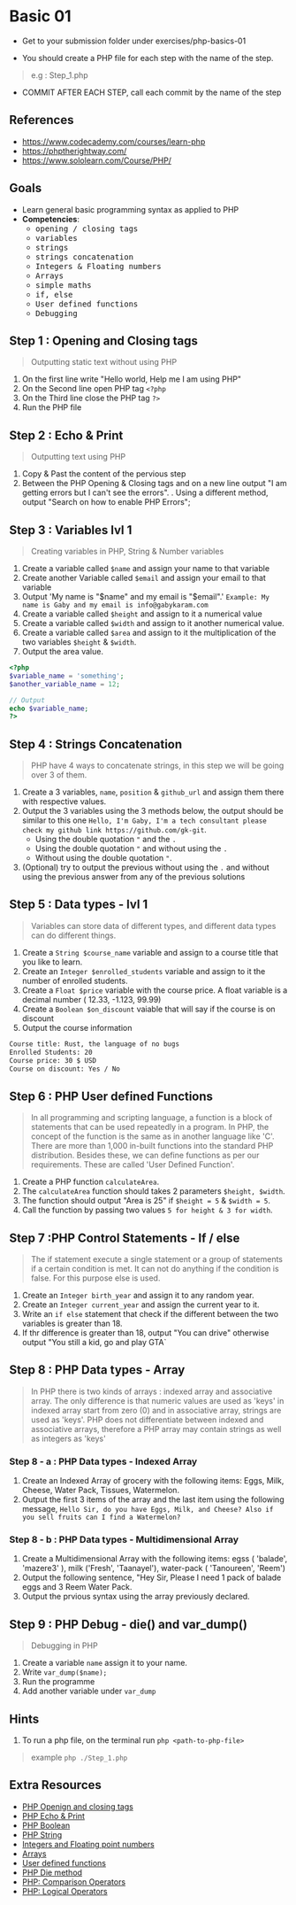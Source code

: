 # Basic 01

- Get to your submission folder under exercises/php-basics-01

- You should create a PHP file for each step with the name of the step. 

> e.g : Step_1.php

- COMMIT AFTER EACH STEP, call each commit by the name of the step

## References

- https://www.codecademy.com/courses/learn-php
- https://phptherightway.com/
- https://www.sololearn.com/Course/PHP/

## Goals

- Learn general basic programming syntax as applied to PHP
- **Competencies**:
  - <kbd>opening / closing tags</kbd>
  - <kbd>variables</kbd>
  - <kbd>strings</kbd>
  - <kbd>strings concatenation</kbd>
  - <kbd>Integers & Floating numbers</kbd>
  - <kbd>Arrays</kbd>
  - <kbd>simple maths</kbd>
  - <kbd>if, else</kbd>
  - <kbd>User defined functions</kbd>
  - <kbd>Debugging</kbd>

## Step 1 : Opening and Closing tags

> Outputting static text without using PHP

1. On the first line write "Hello world, Help me I am using PHP"
2. On the Second line open PHP tag `<?php`
3. On the Third line close the PHP tag `?>`
4. Run the PHP file

## Step 2 : Echo & Print

> Outputting text using PHP

1. Copy & Past the content of the pervious step
2. Between the PHP Opening & Closing tags and on a new line output "I am getting errors but I can't see the errors".
. Using a different method, output "Search on how to enable PHP Errors";

## Step 3 : Variables lvl 1

> Creating variables in PHP, String & Number variables

1. Create a variable called `$name` and assign your name to that variable
2. Create another Variable called `$email` and assign your email to that variable
3. Output 'My name is "$name" and my email is "$email".' `Example: My name is Gaby and my email is info@gabykaram.com`
4. Create a variable called `$height` and assign to it a numerical value
5. Create a variable called `$width` and assign to it another numerical value.
6. Create a variable called `$area` and assign to it the multiplication of the two variables `$height` & `$width`.
7. Output the area value.

```php
<?php
$variable_name = 'something';
$another_variable_name = 12;

// Output
echo $variable_name;
?>
```

## Step 4 : Strings Concatenation 

> PHP have 4 ways to concatenate strings, in this step we will be going over 3 of them.

1. Create a 3 variables, `name`, `position` & `github_url` and assign them there with respective values.
2. Output the 3 variables using the 3 methods below, the output should be similar to this one `Hello, I'm Gaby, I'm a tech consultant please check my github link https://github.com/gk-git`.
    - Using the double quotation `"` and the `.`
    - Using the double quotation `"` and without using the `.`
    - Without using the double quotation `"`.
3. (Optional) try to output the previous without using the `.` and without using the previous answer from any of the previous solutions

## Step 5 : Data types - lvl 1

> Variables can store data of different types, and different data types can do different things.

1. Create a `String $course_name` variable and assign to a course title that you like to learn.
2. Create an `Integer $enrolled_students` variable and assign to it the number of enrolled students.
3. Create a `Float $price` variable with the course price. A float variable is a decimal number ( 12.33, -1.123, 99.99)
4. Create a `Boolean $on_discount` vaiable that will say if the course is on discount
5. Output the course information

 ```txt
 Course title: Rust, the language of no bugs
 Enrolled Students: 20
 Course price: 30 $ USD
 Course on discount: Yes / No
 ```

## Step 6 : PHP User defined Functions

> In all programming and scripting language, a function is a block of statements that can be used repeatedly in a program. In PHP, the concept of the function is the same as in another language like 'C'. There are more than 1,000 in-built functions into the standard PHP distribution. Besides these, we can define functions as per our requirements. These are called 'User Defined Function'.

1. Create a PHP function `calculateArea`.
2. The `calculateArea` function should takes 2 parameters `$height, $width`.
3. The function should output "Area is 25" if `$height = 5` & `$width = 5`.
4. Call the function by passing two values `5 for height & 3 for width`.

## Step 7 :PHP Control Statements -  If / else

> The if statement execute a single statement or a group of statements if a certain condition is met. It can not do anything if the condition is false. For this purpose else is used.

1. Create an `Integer birth_year` and assign it to any random year.
2. Create an `Integer current_year` and assign the current year to it.
3. Write an `if else` statement that check if the different between the two variables is greater than 18.
4. If thr difference is greater than 18, output "You can drive" otherwise output "You still a kid, go and play GTA`

## Step 8 : PHP Data types - Array

> In PHP there is two kinds of arrays : indexed array and associative array. The only difference is that numeric values are used as 'keys' in indexed array start from zero (0) and in associative array, strings are used as 'keys'. PHP does not differentiate between indexed and associative arrays, therefore a PHP array may contain strings as well as integers as 'keys'

### Step 8 - a : PHP Data types - Indexed Array

1. Create an Indexed Array of grocery with the following items: Eggs, Milk, Cheese, Water Pack, Tissues, Watermelon.
2. Output the first 3 items of the array and the last item using the following message, `Hello Sir, do you have Eggs, Milk, and Cheese? Also if you sell fruits can I find a Watermelon?`

### Step 8 - b : PHP Data types - Multidimensional Array

1. Create a Multidimensional Array with the following items: egss ( 'balade', 'mazere3' ), milk ('Fresh', 'Taanayel'), water-pack ( 'Tanoureen', 'Reem')
2. Output the following sentence, "Hey Sir, Please I need 1 pack of balade eggs and 3 Reem Water Pack.
3. Output the prvious syntax using the array previously declared.

## Step 9 : PHP Debug - die() and var_dump()

> Debugging in PHP

1. Create a variable `name` assign it to your name.
2. Write `var_dump($name);`
3. Run the programme
4. Add another variable under `var_dump` 

## Hints

1. To run a php file, on the terminal run `php <path-to-php-file>`

> example `php ./Step_1.php`

## Extra Resources

- [PHP Openign and closing tags](https://www.w3resource.com/php/syntax/syntax.php)
- [PHP Echo & Print](https://www.w3resource.com/php/echo-print/echo.php)
- [PHP Boolean](https://www.w3resource.com/php/data-types/booleans.php)
- [PHP String](https://www.w3resource.com/php/data-types/strings.php)
- [Integers and Floating point numbers](https://www.w3resource.com/php/data-types/integer-floating-point-number.php)
- [Arrays](https://www.w3resource.com/php/data-types/arrays.php)
- [User defined functions](https://www.w3resource.com/php/function/user-defined-function.php)
- [PHP Die method](https://www.w3resource.com/php/error-handling/php-error-handling-using-die().php)
- [PHP: Comparison Operators](https://www.w3resource.com/php/operators/comparison-operators.php)
- [PHP: Logical Operators](https://www.w3resource.com/php/operators/logical-operators.php)
